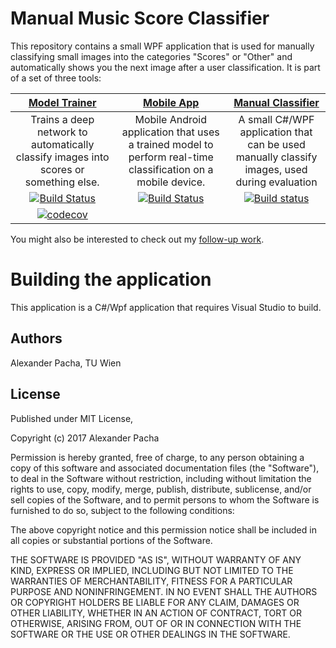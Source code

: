 # Manual Music Score Classifier

This repository contains a small WPF application that is used for manually classifying small images into the categories "Scores" or "Other" and automatically shows you the next image after a user classification.
It is part of a set of three tools:

|[Model Trainer](https://github.com/apacha/MusicScoreClassifier)|[Mobile App](https://github.com/apacha/MobileMusicScoreClassifier)|[Manual Classifier](https://github.com/apacha/ManualMusicScoreClassifier)|
|:----:|:-----:|:-----:|
|Trains a deep network to automatically classify images into scores or something else.|Mobile Android application that uses a trained model to perform real-time classification on a mobile device.|A small C#/WPF application that can be used manually classify images, used during evaluation|
|[![Build Status](https://travis-ci.org/apacha/MusicScoreClassifier.svg?branch=master)](https://travis-ci.org/apacha/MusicScoreClassifier)|[![Build Status](https://travis-ci.org/apacha/MobileMusicScoreClassifier.svg?branch=master)](https://travis-ci.org/apacha/MobileMusicScoreClassifier)|[![Build status](https://ci.appveyor.com/api/projects/status/4715vyioa98eje0k?svg=true)](https://ci.appveyor.com/project/apacha/manualmusicscoreclassifier)|
|[![codecov](https://codecov.io/gh/apacha/MusicScoreClassifier/branch/master/graph/badge.svg)](https://codecov.io/gh/apacha/MusicScoreClassifier)|||

You might also be interested to check out my [follow-up work](https://github.com/apacha/MusicSymbolClassifier).


# Building the application
This application is a C#/Wpf application that requires Visual Studio to build.

## Authors
Alexander Pacha, TU Wien

## License

Published under MIT License,

Copyright (c) 2017 Alexander Pacha

Permission is hereby granted, free of charge, to any person obtaining a copy
of this software and associated documentation files (the "Software"), to deal
in the Software without restriction, including without limitation the rights
to use, copy, modify, merge, publish, distribute, sublicense, and/or sell
copies of the Software, and to permit persons to whom the Software is
furnished to do so, subject to the following conditions:

The above copyright notice and this permission notice shall be included in all
copies or substantial portions of the Software.

THE SOFTWARE IS PROVIDED "AS IS", WITHOUT WARRANTY OF ANY KIND, EXPRESS OR
IMPLIED, INCLUDING BUT NOT LIMITED TO THE WARRANTIES OF MERCHANTABILITY,
FITNESS FOR A PARTICULAR PURPOSE AND NONINFRINGEMENT. IN NO EVENT SHALL THE
AUTHORS OR COPYRIGHT HOLDERS BE LIABLE FOR ANY CLAIM, DAMAGES OR OTHER
LIABILITY, WHETHER IN AN ACTION OF CONTRACT, TORT OR OTHERWISE, ARISING FROM,
OUT OF OR IN CONNECTION WITH THE SOFTWARE OR THE USE OR OTHER DEALINGS IN THE
SOFTWARE.